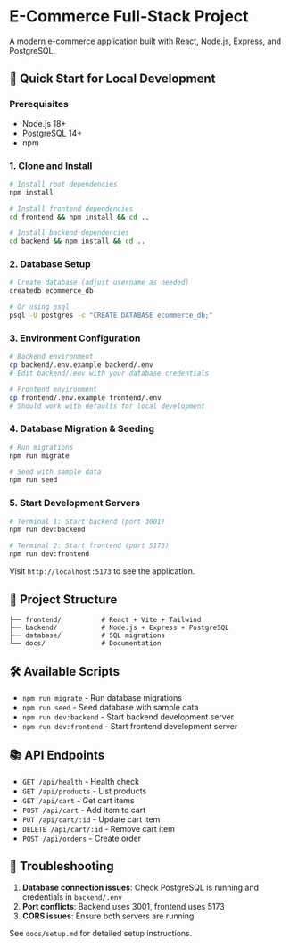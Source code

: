 # E-Commerce Full-Stack Project

A modern e-commerce application built with React, Node.js, Express, and PostgreSQL.

## 🚀 Quick Start for Local Development

### Prerequisites
- Node.js 18+ 
- PostgreSQL 14+
- npm

### 1. Clone and Install
```bash
# Install root dependencies
npm install

# Install frontend dependencies
cd frontend && npm install && cd ..

# Install backend dependencies  
cd backend && npm install && cd ..
```

### 2. Database Setup
```bash
# Create database (adjust username as needed)
createdb ecommerce_db

# Or using psql
psql -U postgres -c "CREATE DATABASE ecommerce_db;"
```

### 3. Environment Configuration
```bash
# Backend environment
cp backend/.env.example backend/.env
# Edit backend/.env with your database credentials

# Frontend environment  
cp frontend/.env.example frontend/.env
# Should work with defaults for local development
```

### 4. Database Migration & Seeding
```bash
# Run migrations
npm run migrate

# Seed with sample data
npm run seed
```

### 5. Start Development Servers
```bash
# Terminal 1: Start backend (port 3001)
npm run dev:backend

# Terminal 2: Start frontend (port 5173)  
npm run dev:frontend
```

Visit `http://localhost:5173` to see the application.

## 📁 Project Structure

```
├── frontend/          # React + Vite + Tailwind
├── backend/           # Node.js + Express + PostgreSQL
├── database/          # SQL migrations
└── docs/              # Documentation
```

## 🛠️ Available Scripts

- `npm run migrate` - Run database migrations
- `npm run seed` - Seed database with sample data
- `npm run dev:backend` - Start backend development server
- `npm run dev:frontend` - Start frontend development server

## 📚 API Endpoints

- `GET /api/health` - Health check
- `GET /api/products` - List products
- `GET /api/cart` - Get cart items
- `POST /api/cart` - Add item to cart
- `PUT /api/cart/:id` - Update cart item
- `DELETE /api/cart/:id` - Remove cart item
- `POST /api/orders` - Create order

## 🔧 Troubleshooting

1. **Database connection issues**: Check PostgreSQL is running and credentials in `backend/.env`
2. **Port conflicts**: Backend uses 3001, frontend uses 5173
3. **CORS issues**: Ensure both servers are running

See `docs/setup.md` for detailed setup instructions.